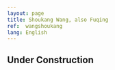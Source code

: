 ```yaml
---
layout: page
title: Shoukang Wang, also Fuqing
ref:  wangshoukang
lang: English
---
```


<h2>Under Construction</h2>
